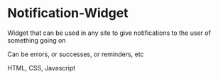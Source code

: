 # Notification-Widget

Widget that can be used in any site to give notifications to the user of something going on

Can be errors, or successes, or reminders, etc

HTML, CSS, Javascript

